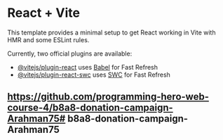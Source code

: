 # React + Vite

This template provides a minimal setup to get React working in Vite with HMR and some ESLint rules.

Currently, two official plugins are available:

- [@vitejs/plugin-react](https://github.com/vitejs/vite-plugin-react/blob/main/packages/plugin-react/README.md) uses [Babel](https://babeljs.io/) for Fast Refresh
- [@vitejs/plugin-react-swc](https://github.com/vitejs/vite-plugin-react-swc) uses [SWC](https://swc.rs/) for Fast Refresh

## https://github.com/programming-hero-web-course-4/b8a8-donation-campaign-Arahman75#   b 8 a 8 - d o n a t i o n - c a m p a i g n - A r a h m a n 7 5  
 